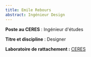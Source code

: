 ```yaml
---
title: Emile Rebours
abstract: Ingénieur Design
---
```



**Poste au CERES** : Ingénieur d'études

**Titre et discipline** : Designer

**Laboratoire de rattachement :** [CERES](https://ceres-sorbonne.github.io/)


